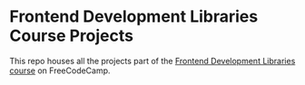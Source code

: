 # Frontend Development Libraries Course Projects 
This repo houses all the projects part of the [Frontend Development Libraries course](https://www.freecodecamp.org/learn/front-end-development-libraries/) on FreeCodeCamp.
